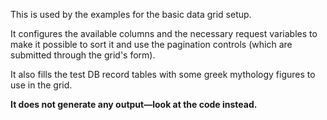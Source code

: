 This is used by the examples for the basic data grid setup.

It configures the available columns and the necessary 
request variables to make it possible to sort it and use
the pagination controls (which are submitted through the
grid's form).

It also fills the test DB record tables with some greek
mythology figures to use in the grid.

**It does not generate any output—look at the code instead.**
